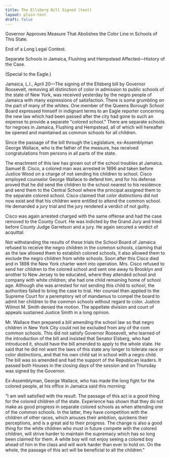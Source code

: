 ```yaml
---
title: The Ellsberg Bill Signed (text)
layout: plain-text
draft: false
---
```


Governor Approves Measure That Abolishes the Color Line in Schools of This State.

End of a Long Legal Contest.

Separate Schools in Jamaica, Flushing and Hempstead Affected—History of the Case.

(Special to the Eagle.)

Jamaica, L.I., April 20—The signing of the Ellsberg bill by Governor Roosevelt, removing all distinction of color in admission to public schools of the state of New York, was received yesterday by the negro people of Jamaica with many expressions of satisfaction. There is some grumbling on the part of many of the whites. One member of the Queens Borough School Board expressed himself in indignant terms to an Eagle reporter concerning the new law which had been passed after the city had gone to such an expense to provide a separate "colored school." There are separate schools for negroes in Jamaica, Flushing and Hempstead, all of which will hereafter be opened and maintained as common schools for all children.

Since the passage of the bill through the Legislature, ex-Assemblyman George Wallace, who is the father of the measure, has received congratulations from persons in all parts of the state.

The enactment of this law has grown out of the school troubles at Jamaica. Samuel B. Cisco, a colored man was arrested in 1896 and taken before Justice Wood on a charge of not sending his children to school. Cisco employed counselor George Wallace to defend him, and for his defense proved that he did send the children to the school nearest to his residence and send them to the Central School where the principal assigned them to the separate colored school. Cisco claimed that color distinctions did not now exist and that his children were entitled to attend the common school. He demanded a jury trial and the jury rendered a verdict of not guilty.

Cisco was again arrested charged with the same offense and had the case removed to the County Court. He was indicted by the Grand Jury and tried before County Judge Garretson and a jury. He again secured a verdict of acquittal.

Not withstanding the results of these trials the School Board of Jamaica refused to receive the negro children in the common schools, claiming that as the law allowed them to establish colored schools, it also allowed them to exclude the negro children from white schools. Soon after this Cisco died and in 1898 the New York charter went into operation. Mrs. Cisco refused to send her children to the colored school and sent one away to Brooklyn and another to New Jersey to be educated, where they attended school and company with white children; she had one child remaining home of school age. Although she was arrested for not sending this child to school, the authorities failed to bring the case to trial. Her counsel then applied to the Supreme Court for a peremptory wit of mandamus to compel the board to admit her children to the common schools without regard to color. Justice Wilmot M. Smith denied the motion. The appellate division and court of appeals sustained Justice Smith in a long opinion.

Mr. Wallace then prepared a bill amending the school law so that negro children in New York City could not be excluded from any of the com common schools. This did not satisfy Governor Roosevelt, who learned of the introduction of the bill and insisted that Senator Elsberg, who had introduced it, should have the bill amended to apply to the whole state. He said that he did not want the laws of this state any longer to tolerate race or color distinctions, and that his own child sat in school with a negro child. The bill was so amended and had the support of the Republican leaders. It passed both Houses in the closing days of the session and on Thursday was signed by the Governor.

Ex-Assemblyman, George Wallace, who has made the long fight for the colored people, at his office in Jamaica said this morning:

"I am well satisfied with the result. The passage of this act is a good thing for the colored children of the state. Experience has shown that they do not make as good progress in separate colored schools as when attending one of the common schools. In the latter, they have competition with the children of other races, which arouses their ambition, quickens their perceptions, and is a great aid to their progress. The change is also a good thing for the white children who must in future compete with the colored children, will strive harder to maintain the supremacy which has so long been claimed for them. A white boy will not enjoy seeing a colored boy ahead of him in the class and will work harder than ever to hold on. On the whole, the passage of this act will be beneficial to all the children."
